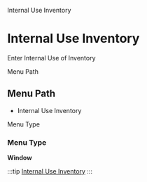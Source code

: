 
Internal Use Inventory
# Internal Use Inventory


Enter Internal Use of Inventory

Menu Path
## Menu Path



- Internal Use Inventory

Menu Type
### Menu Type

**Window**


:::tip
[Internal Use Inventory](functional-guide/window/window-internal-use-inventory.md)
:::